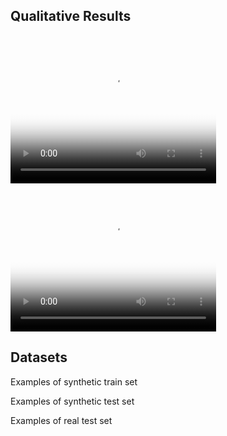 <head>
<script src="http://api.html5media.info/1.1.8/html5media.min.js"></script>
</head>

## Qualitative Results
<video type="video/mp4" src="input_depth.mp4" poster="input_depth.jpg" width="329" height="237" controls preload></video>
<video type="video/mp4" src="output_labels.mp4" poster="output_labels.jpg" width="329" height="237" controls preload></video>

## Datasets
Examples of synthetic train set


Examples of synthetic test set


Examples of real test set

